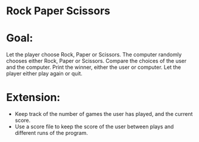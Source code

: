 Rock Paper Scissors
====================

Goal:
=====

Let the player choose Rock, Paper or Scissors. The computer randomly chooses either Rock, Paper or Scissors. Compare the choices of the user and the computer. Print the winner, either the user or computer. Let the player either play again or quit.

Extension:
==========
- Keep track of the number of games the user has played, and the current score.
- Use a score file to keep the score of the user between plays and different runs of the program.
